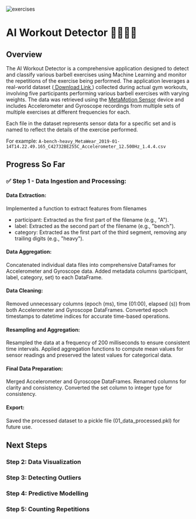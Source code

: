 ![exercises](https://github.com/user-attachments/assets/dc7a594b-be6c-40ac-ad19-efa4189bc3a1)

# AI Workout Detector 🏋️‍♂️🕵️‍♂️

## Overview
The AI Workout Detector is a comprehensive application designed to detect and classify various barbell exercises using Machine Learning and monitor the repetitions of the exercise being performed. The application leverages a real-world dataset ([ Download Link ](https://secure-res.craft.do/v2/VDcx9pyWxusPMveFX3m6KG6HXbjF2gSLkdV3zTrPX8WWrkjoh6aJinsjsSg9tEdgeMZcjDWdtZd28EhN2o2xY1Ui9TfDF5BLtGfUvYhVMqbVgdBdG7UWggpP3rR3DnS5CP9iupmM9rQQPpc9EREkeFXTSsmWXLbb98D3kdakxcembuRAC65ewTeSez8H1yd1GqFYoL76ZhHHGYrL1a4QgNa3G1pHhMLMViLV1PjeuDVxboZBTgp4S8SUsyZZDTixk5jNFwM8BZxff3Mwd8JtxQYkKkGsj8mVm75oGZaFbSGXAkLTsP/MetaMotion.zip)) collected during actual gym workouts, involving five participants performing various barbell exercises with varying weights. The data was retrieved using the [MetaMotion Sensor](https://mbientlab.com/metamotions/) device and includes Accelerometer and Gyroscope recordings from multiple sets of multiple exercises at different frequencies for each.

Each file in the dataset represents sensor data for a specific set and is named to reflect the details of the exercise performed.

For example: `A-bench-heavy_MetaWear_2019-01-14T14.22.49.165_C42732BE255C_Accelerometer_12.500Hz_1.4.4.csv`

## Progress So Far

### ✅ Step 1 - Data Ingestion and Processing:

#### Data Extraction:
Implemented a function to extract features from filenames
- participant: Extracted as the first part of the filename (e.g., "A").
- label: Extracted as the second part of the filename (e.g., "bench").
- category: Extracted as the first part of the third segment, removing any trailing digits (e.g., "heavy").

#### Data Aggregation:
Concatenated individual data files into comprehensive DataFrames for Accelerometer and Gyroscope data.
Added metadata columns (participant, label, category, set) to each DataFrame.

#### Data Cleaning:
Removed unnecessary columns (epoch (ms), time (01:00), elapsed (s)) from both Accelerometer and Gyroscope DataFrames.
Converted epoch timestamps to datetime indices for accurate time-based operations.

#### Resampling and Aggregation:
Resampled the data at a frequency of 200 milliseconds to ensure consistent time intervals.
Applied aggregation functions to compute mean values for sensor readings and preserved the latest values for categorical data.

#### Final Data Preparation:
Merged Accelerometer and Gyroscope DataFrames.
Renamed columns for clarity and consistency.
Converted the set column to integer type for consistency.

#### Export:
Saved the processed dataset to a pickle file (01_data_processed.pkl) for future use.

## Next Steps
### Step 2: Data Visualization
### Step 3: Detecting Outliers
### Step 4: Predictive Modelling
### Step 5: Counting Repetitions
